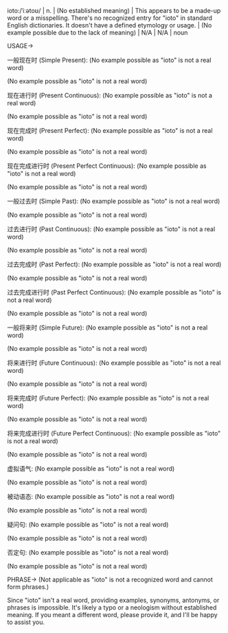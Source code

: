 ioto:/ˈiːətoʊ/ | n. |  (No established meaning) | This appears to be a made-up word or a misspelling. There's no recognized entry for "ioto" in standard English dictionaries. It doesn't have a defined etymology or usage. |  (No example possible due to the lack of meaning) | N/A | N/A | noun


USAGE->

一般现在时 (Simple Present):
(No example possible as "ioto" is not a real word)


(No example possible as "ioto" is not a real word)


现在进行时 (Present Continuous):
(No example possible as "ioto" is not a real word)


(No example possible as "ioto" is not a real word)


现在完成时 (Present Perfect):
(No example possible as "ioto" is not a real word)


(No example possible as "ioto" is not a real word)



现在完成进行时 (Present Perfect Continuous):
(No example possible as "ioto" is not a real word)


(No example possible as "ioto" is not a real word)


一般过去时 (Simple Past):
(No example possible as "ioto" is not a real word)


(No example possible as "ioto" is not a real word)


过去进行时 (Past Continuous):
(No example possible as "ioto" is not a real word)


(No example possible as "ioto" is not a real word)


过去完成时 (Past Perfect):
(No example possible as "ioto" is not a real word)


(No example possible as "ioto" is not a real word)


过去完成进行时 (Past Perfect Continuous):
(No example possible as "ioto" is not a real word)


(No example possible as "ioto" is not a real word)



一般将来时 (Simple Future):
(No example possible as "ioto" is not a real word)


(No example possible as "ioto" is not a real word)


将来进行时 (Future Continuous):
(No example possible as "ioto" is not a real word)


(No example possible as "ioto" is not a real word)


将来完成时 (Future Perfect):
(No example possible as "ioto" is not a real word)


(No example possible as "ioto" is not a real word)


将来完成进行时 (Future Perfect Continuous):
(No example possible as "ioto" is not a real word)


(No example possible as "ioto" is not a real word)


虚拟语气:
(No example possible as "ioto" is not a real word)


(No example possible as "ioto" is not a real word)


被动语态:
(No example possible as "ioto" is not a real word)


(No example possible as "ioto" is not a real word)


疑问句:
(No example possible as "ioto" is not a real word)


(No example possible as "ioto" is not a real word)


否定句:
(No example possible as "ioto" is not a real word)


(No example possible as "ioto" is not a real word)





PHRASE-> (Not applicable as "ioto" is not a recognized word and cannot form phrases.)

Since "ioto" isn't a real word,  providing examples, synonyms, antonyms, or phrases is impossible.  It's likely a typo or a neologism without established meaning.  If you meant a different word, please provide it, and I'll be happy to assist you.
